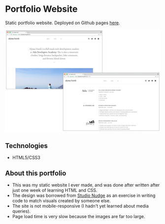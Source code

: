# Portfolio Website
Static portfolio website. Deployed on Github pages [here](https://alyssahursh.github.io).

![Portfolio screen shots](/Personal-website.png?raw=true "Portfolio screen shots")

## Technologies
* HTML5/CSS3

## About this portfolio
* This was my static website I ever made, and was done after written after just one week of learning HTML and CSS.
* The design was borrowed from [Studio Nudge](http://studionudge.com) as an exercise in writing code to match visuals created by someone else.
* The site is not mobile-responsive (I hadn't yet learned about media queries).
* Page load time is very slow because the images are far too large.
